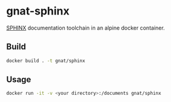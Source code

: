 # gnat-sphinx

[SPHINX](http://sphinx-doc.org/) documentation toolchain in an alpine docker container.



## Build

```bash
docker build . -t gnat/sphinx
```



## Usage

```bash
docker run -it -v <your directory>:/documents gnat/sphinx
```
